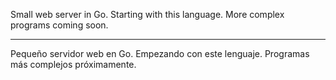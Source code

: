 Small web server in Go. Starting with this language. More complex programs coming soon.

---

Pequeño servidor web en Go. Empezando con este lenguaje. Programas más complejos próximamente.




